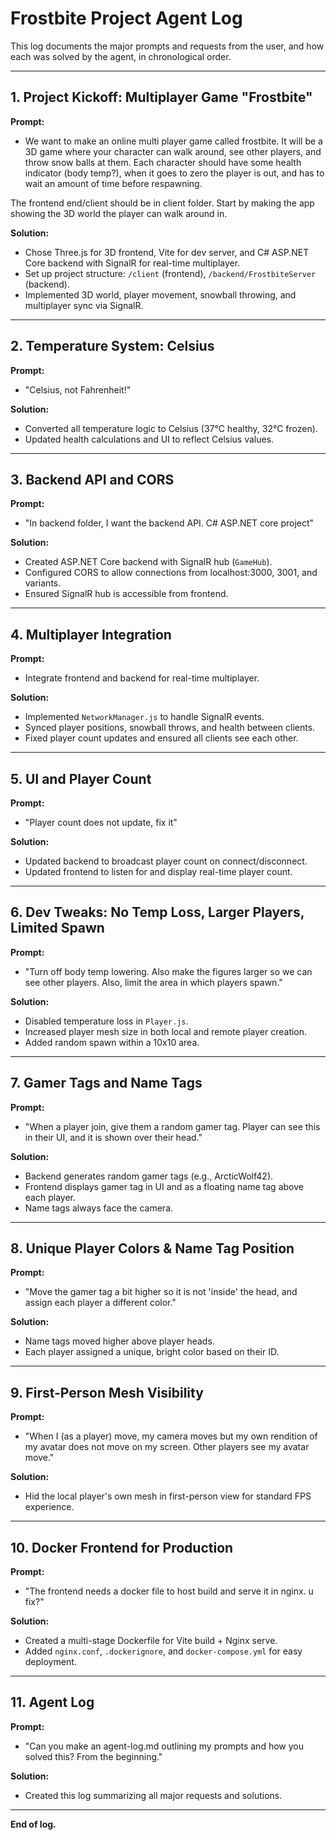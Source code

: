 # Frostbite Project Agent Log

This log documents the major prompts and requests from the user, and how each was solved by the agent, in chronological order.

---

## 1. Project Kickoff: Multiplayer Game "Frostbite"

**Prompt:**

- We want to make an online multi player game called frostbite. It will be a 3D game where your character can walk around, see other players, and throw snow balls at them. Each character should have some health indicator (body temp?), when it goes to zero the player is out, and has to wait an amount of time before respawning.

The frontend end/client should be in client folder. Start by making the app showing the 3D world the player can walk around in.

**Solution:**

- Chose Three.js for 3D frontend, Vite for dev server, and C# ASP.NET Core backend with SignalR for real-time multiplayer.
- Set up project structure: `/client` (frontend), `/backend/FrostbiteServer` (backend).
- Implemented 3D world, player movement, snowball throwing, and multiplayer sync via SignalR.

---

## 2. Temperature System: Celsius

**Prompt:**

- "Celsius, not Fahrenheit!"

**Solution:**

- Converted all temperature logic to Celsius (37°C healthy, 32°C frozen).
- Updated health calculations and UI to reflect Celsius values.

---

## 3. Backend API and CORS

**Prompt:**

- "In backend folder, I want the backend API. C# ASP.NET core project"

**Solution:**

- Created ASP.NET Core backend with SignalR hub (`GameHub`).
- Configured CORS to allow connections from localhost:3000, 3001, and variants.
- Ensured SignalR hub is accessible from frontend.

---

## 4. Multiplayer Integration

**Prompt:**

- Integrate frontend and backend for real-time multiplayer.

**Solution:**

- Implemented `NetworkManager.js` to handle SignalR events.
- Synced player positions, snowball throws, and health between clients.
- Fixed player count updates and ensured all clients see each other.

---

## 5. UI and Player Count

**Prompt:**

- "Player count does not update, fix it"

**Solution:**

- Updated backend to broadcast player count on connect/disconnect.
- Updated frontend to listen for and display real-time player count.

---

## 6. Dev Tweaks: No Temp Loss, Larger Players, Limited Spawn

**Prompt:**

- "Turn off body temp lowering. Also make the figures larger so we can see other players. Also, limit the area in which players spawn."

**Solution:**

- Disabled temperature loss in `Player.js`.
- Increased player mesh size in both local and remote player creation.
- Added random spawn within a 10x10 area.

---

## 7. Gamer Tags and Name Tags

**Prompt:**

- "When a player join, give them a random gamer tag. Player can see this in their UI, and it is shown over their head."

**Solution:**

- Backend generates random gamer tags (e.g., ArcticWolf42).
- Frontend displays gamer tag in UI and as a floating name tag above each player.
- Name tags always face the camera.

---

## 8. Unique Player Colors & Name Tag Position

**Prompt:**

- "Move the gamer tag a bit higher so it is not 'inside' the head, and assign each player a different color."

**Solution:**

- Name tags moved higher above player heads.
- Each player assigned a unique, bright color based on their ID.

---

## 9. First-Person Mesh Visibility

**Prompt:**

- "When I (as a player) move, my camera moves but my own rendition of my avatar does not move on my screen. Other players see my avatar move."

**Solution:**

- Hid the local player's own mesh in first-person view for standard FPS experience.

---

## 10. Docker Frontend for Production

**Prompt:**

- "The frontend needs a docker file to host build and serve it in nginx. u fix?"

**Solution:**

- Created a multi-stage Dockerfile for Vite build + Nginx serve.
- Added `nginx.conf`, `.dockerignore`, and `docker-compose.yml` for easy deployment.

---

## 11. Agent Log

**Prompt:**

- "Can you make an agent-log.md outlining my prompts and how you solved this? From the beginning."

**Solution:**

- Created this log summarizing all major requests and solutions.

---

**End of log.**
